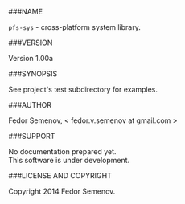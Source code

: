 ###NAME

`pfs-sys` - cross-platform system library.

###VERSION

Version 1.00a

###SYNOPSIS

See project's test subdirectory for examples.

###AUTHOR

Fedor Semenov, < fedor.v.semenov at gmail.com >

###SUPPORT

No documentation prepared yet.  
This software is under development.

###LICENSE AND COPYRIGHT

Copyright 2014 Fedor Semenov.
